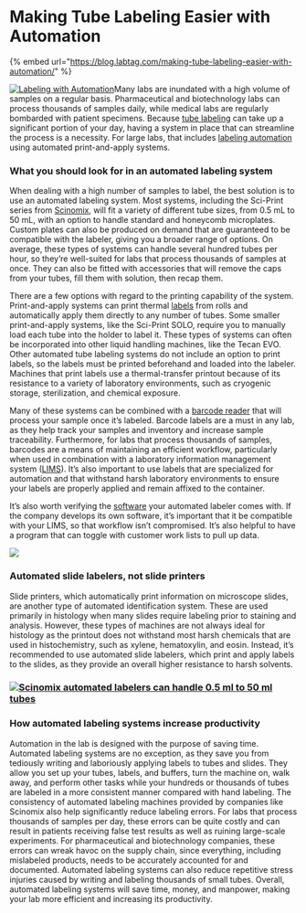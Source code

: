 # Making Tube Labeling Easier with Automation

{% embed url="https://blog.labtag.com/making-tube-labeling-easier-with-automation/" %}

[![Labeling with Automation](https://blog.labtag.com/wp-content/uploads/2020/03/002220-20Making20Tube20Labeling20Easier20with20Automation2060020x20250px.jpg)](https://cdn.labtag.com/wp-content/uploads/Sci-Print-SOLO-Spec-Sheet.pdf)Many labs are inundated with a high volume of samples on a regular basis. Pharmaceutical and biotechnology labs can process thousands of samples daily, while medical labs are regularly bombarded with patient specimens. Because [tube labeling](https://www.labtag.com/shop/category/tubes-vials-and-containers-cryo-labels/) can take up a significant portion of your day, having a system in place that can streamline the process is a necessity. For large labs, that includes [labeling automation](https://www.labtag.com/automated-labels/) using automated print-and-apply systems.

&#x20;

### What you should look for in an automated labeling system

When dealing with a high number of samples to label, the best solution is to use an automated labeling system. Most systems, including the Sci-Print series from [Scinomix](https://www.labtag.com/lab-automation/?utm\_source=BLOG\&utm\_medium=CTA\_BANNERS\&utm\_campaign=AUTOMATION), will fit a variety of different tube sizes, from 0.5 mL to 50 mL, with an option to handle standard and honeycomb microplates. Custom plates can also be produced on demand that are guaranteed to be compatible with the labeler, giving you a broader range of options. On average, these types of systems can handle several hundred tubes per hour, so they’re well-suited for labs that process thousands of samples at once. They can also be fitted with accessories that will remove the caps from your tubes, fill them with solution, then recap them.

There are a few options with regard to the printing capability of the system. Print-and-apply systems can print thermal [labels](https://www.labtag.com/shop/category/cryogenic-labels/cryogenic-labels-for-automated-labeling-systems/?utm\_source=BLOG) from rolls and automatically apply them directly to any number of tubes. Some smaller print-and-apply systems, like the Sci-Print SOLO, require you to manually load each tube into the holder to label it. These types of systems can often be incorporated into other liquid handling machines, like the Tecan EVO. Other automated tube labeling systems do not include an option to print labels, so the labels must be printed beforehand and loaded into the labeler. Machines that print labels use a thermal-transfer printout because of its resistance to a variety of laboratory environments, such as cryogenic storage, sterilization, and chemical exposure.

Many of these systems can be combined with a [barcode reader](https://blog.labtag.com/barcode-scanners-and-how-they-actually-work) that will process your sample once it’s labeled. Barcode labels are a must in any lab, as they help track your samples and inventory and increase sample traceability. Furthermore, for labs that process thousands of samples, barcodes are a means of maintaining an efficient workflow, particularly when used in combination with a laboratory information management system ([LIMS](https://blog.labtag.com/the-benefits-of-using-a-laboratory-information-management-system-lims)). It’s also important to use labels that are specialized for automation and that withstand harsh laboratory environments to ensure your labels are properly applied and remain affixed to the container.

It’s also worth verifying the [software](https://blog.labtag.com/how-to-choose-software-for-your-label-printer) your automated labeler comes with. If the company develops its own software, it’s important that it be compatible with your LIMS, so that workflow isn’t compromised. It’s also helpful to have a program that can toggle with customer work lists to pull up data.

[![](https://blog.labtag.com/wp-content/uploads/2019/11/Printing-Solutions-Google-Leaderboard-700x90-1-300x39.jpg)](https://www.labtag.com/print-solutions/?utm\_source=BLOG\&utm\_medium=CTA\_BANNERS\&utm\_campaign=PRINT\_SOLUTIONS)

### Automated slide labelers, not slide printers

Slide printers, which automatically print information on microscope slides, are another type of automated identification system. These are used primarily in histology when many slides require labeling prior to staining and analysis. However, these types of machines are not always ideal for histology as the printout does not withstand most harsh chemicals that are used in histochemistry, such as xylene, hematoxylin, and eosin. Instead, it’s recommended to use automated slide labelers, which print and apply labels to the slides, as they provide an overall higher resistance to harsh solvents.

### [![Scinomix automated labelers can handle 0.5 ml to 50 ml tubes](https://blog.labtag.com/wp-content/uploads/2020/03/1\_002220-20Making20Tube20Labeling20Easier20with20Automation2060020x20250px.jpg)](https://cdn.labtag.com/wp-content/uploads/VX-Series-Spec-Sheet.pdf)

### How automated labeling systems increase productivity &#x20;

Automation in the lab is designed with the purpose of saving time. Automated labeling systems are no exception, as they save you from tediously writing and laboriously applying labels to tubes and slides. They allow you set up your tubes, labels, and buffers, turn the machine on, walk away, and perform other tasks while your hundreds or thousands of tubes are labeled in a more consistent manner compared with hand labeling. The consistency of automated labeling machines provided by companies like Scinomix also help significantly reduce labeling errors. For labs that process thousands of samples per day, these errors can be quite costly and can result in patients receiving false test results as well as ruining large-scale experiments. For pharmaceutical and biotechnology companies, these errors can wreak havoc on the supply chain, since everything, including mislabeled products, needs to be accurately accounted for and documented. Automated labeling systems can also reduce repetitive stress injuries caused by writing and labeling thousands of small tubes. Overall, automated labeling systems will save time, money, and manpower, making your lab more efficient and increasing its productivity.

